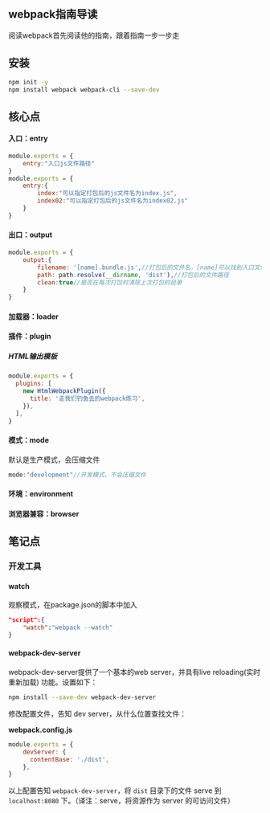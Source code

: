 ## webpack指南导读

阅读webpack首先阅读他的指南，跟着指南一步一步走

## 安装

```bash
npm init -y
npm install webpack webpack-cli --save-dev
```



## 核心点

#### 入口：entry

```js
module.exports = {
    entry:"入口js文件路径"
}
module.exports = {
    entry:{
        index:"可以指定打包后的js文件名为index.js",
        index02:"可以指定打包后的js文件名为index02.js"
    }
}
```



#### 出口：output

```js
module.exports = {
    output:{
        filename: '[name].bundle.js',//打包后的文件名，[name]可以找到入口文件指定的打包文件名
    	path: path.resolve(__dirname, 'dist'),//打包后的文件路径
    	clean:true//是否在每次打包时清除上次打包的目录
    }
}
```



#### 加载器：loader

#### 插件：plugin

##### HTML输出模板

```js
module.exports = {
  plugins: [
    new HtmlWebpackPlugin({
      title: '走我们钓鱼去的webpack练习',
    }),
  ],
}
```



#### 模式：mode

默认是生产模式，会压缩文件

```js
mode:"development"//开发模式，不会压缩文件
```



#### 环境：environment

#### 浏览器兼容：browser

## 笔记点

### 开发工具

#### watch 

观察模式，在package.json的脚本中加入

```json
"script":{
    "watch":"webpack --watch"
}
```

#### webpack-dev-server

webpack-dev-server提供了一个基本的web server，并具有live reloading(实时重新加载) 功能。设置如下：

```bash
npm install --save-dev webpack-dev-server
```

修改配置文件，告知 dev server，从什么位置查找文件：

**webpack.config.js**

```js
module.exports = {
	devServer: {
  	  contentBase: './dist',
  	},
}
```

以上配置告知 `webpack-dev-server`，将 `dist` 目录下的文件 serve 到 `localhost:8080` 下。（译注：serve，将资源作为 server 的可访问文件）

